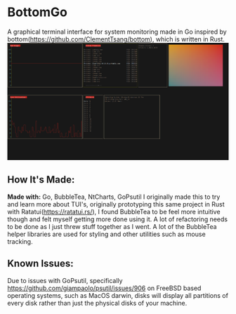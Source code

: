 # BottomGo
A graphical terminal interface for system monitoring made in Go inspired by bottom(https://github.com/ClementTsang/bottom), which is written in Rust.
![Alt text](/screenshots/Screenshot%202024-12-29%20012210.png?raw=true)
## How It's Made:

**Made with:** Go, BubbleTea, NtCharts, GoPsutil
I originally made this to try and learn more about TUI's, originally prototyping this same project in Rust with Ratatui(https://ratatui.rs/),
I found BubbleTea to be feel more intuitive though and felt myself getting more done using it. 
A lot of refactoring needs to be done as I just threw stuff together as I went.
A lot of the BubbleTea helper libraries are used for styling and other utilities such as mouse tracking. 



## Known Issues:
Due to issues with GoPsutil, specifically https://github.com/giampaolo/psutil/issues/906 on FreeBSD based operating systems, such as MacOS darwin,
disks will display all partitions of every disk rather than just the physical disks of your machine.



